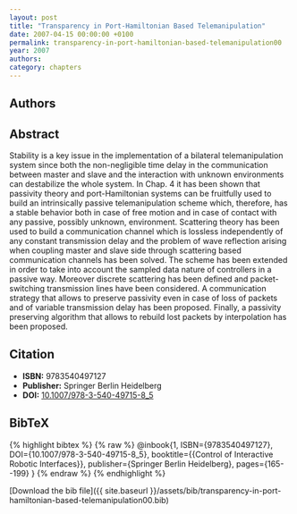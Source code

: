 ```yaml
---
layout: post
title: "Transparency in Port-Hamiltonian Based Telemanipulation"
date: 2007-04-15 00:00:00 +0100
permalink: transparency-in-port-hamiltonian-based-telemanipulation00
year: 2007
authors: 
category: chapters
---
```

 
## Authors

 
## Abstract
Stability is a key issue in the implementation of a bilateral telemanipulation system since both the non-negligible time delay in the communication between master and slave and the interaction with unknown environments can destabilize the whole system. In Chap. 4 it has been shown that passivity theory and port-Hamiltonian systems can be fruitfully used to build an intrinsically passive telemanipulation scheme which, therefore, has a stable behavior both in case of free motion and in case of contact with any passive, possibly unknown, environment. Scattering theory has been used to build a communication channel which is lossless independently of any constant transmission delay and the problem of wave reflection arising when coupling master and slave side through scattering based communication channels has been solved. The scheme has been extended in order to take into account the sampled data nature of controllers in a passive way. Moreover discrete scattering has been defined and packet-switching transmission lines have been considered. A communication strategy that allows to preserve passivity even in case of loss of packets and of variable transmission delay has been proposed. Finally, a passivity preserving algorithm that allows to rebuild lost packets by interpolation has been proposed.
 
## Citation
- **ISBN:** 9783540497127
- **Publisher:** Springer Berlin Heidelberg
- **DOI:** [10.1007/978-3-540-49715-8_5](https://doi.org/10.1007/978-3-540-49715-8_5)
 
## BibTeX
{% highlight bibtex %}
{% raw %}
@inbook{1, ISBN={9783540497127},
  DOI={10.1007/978-3-540-49715-8_5},
  booktitle={{Control of Interactive Robotic Interfaces}},
  publisher={Springer Berlin Heidelberg},
  pages={165--199}
}
{% endraw %}
{% endhighlight %}
 
[Download the bib file]({{ site.baseurl }}/assets/bib/transparency-in-port-hamiltonian-based-telemanipulation00.bib)
 
